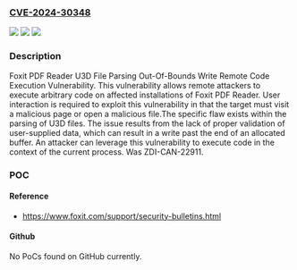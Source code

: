 ### [CVE-2024-30348](https://cve.mitre.org/cgi-bin/cvename.cgi?name=CVE-2024-30348)
![](https://img.shields.io/static/v1?label=Product&message=PDF%20Reader&color=blue)
![](https://img.shields.io/static/v1?label=Version&message=%3D%202023.3.0.23028%20&color=brighgreen)
![](https://img.shields.io/static/v1?label=Vulnerability&message=CWE-787%3A%20Out-of-bounds%20Write&color=brighgreen)

### Description

Foxit PDF Reader U3D File Parsing Out-Of-Bounds Write Remote Code Execution Vulnerability. This vulnerability allows remote attackers to execute arbitrary code on affected installations of Foxit PDF Reader. User interaction is required to exploit this vulnerability in that the target must visit a malicious page or open a malicious file.The specific flaw exists within the parsing of U3D files. The issue results from the lack of proper validation of user-supplied data, which can result in a write  past the end of an allocated buffer. An attacker can leverage this vulnerability to execute code in the context of the current process. Was ZDI-CAN-22911.

### POC

#### Reference
- https://www.foxit.com/support/security-bulletins.html

#### Github
No PoCs found on GitHub currently.

